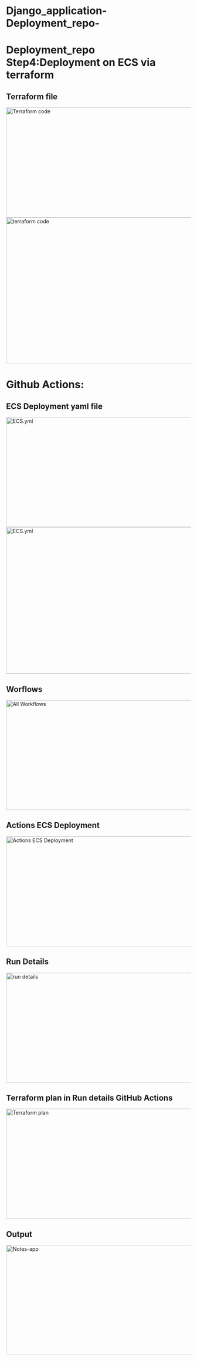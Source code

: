 # Django_application-Deployment_repo-
Deployment_repo
Step4:Deployment on ECS via terraform
=
<html>
<body>

<h2>Terraform file </h2>
<img src="https://github.com/user-attachments/assets/d34fcfea-2dfd-4c76-8f23-eddc20e0e3f0" alt="Terraform code" width="800" height="300">
<img src="https://github.com/user-attachments/assets/5e42435d-5183-4521-88ca-8cdc490d5bbf" alt="terraform code" width="800" height="400">



 Github Actions:
=
<h2>ECS Deployment yaml file </h2>
<img src="https://github.com/user-attachments/assets/87b5c4cb-251b-4963-9d60-f0760106d419" alt="ECS.yml" width="800" height="300">
<img src="https://github.com/user-attachments/assets/7c7126a6-5922-438a-8795-f7b481fa0ff3" alt="ECS.yml" width="800" height="400">

<h2>Worflows </h2>
<img src="https://github.com/user-attachments/assets/92322873-e816-4a57-9f6c-33ee293d2344" alt="All Workflows" width="800" height="300">


<h2>Actions ECS Deployment</h2>
<img src="https://github.com/user-attachments/assets/cab4f798-9f86-40a3-8601-aac5d5af3fe6" alt="Actions ECS Deployment" width="800" height="300">


<h2>Run Details</h2>
<img src="https://github.com/user-attachments/assets/9c109b0f-e8a5-435a-9e68-64c513127b3b" alt="run details" width="800" height="300">




</body>
</html>


<html>
<body>

<h2> Terraform plan in Run details GitHub Actions</h2>
<img src="https://github.com/user-attachments/assets/d76319cb-4ff4-4d38-b052-e57f5bb2a5d9" alt="Terraform plan" width="800" height="300">


<h2>Output </h2>
<img src="https://github.com/user-attachments/assets/18af9812-a8c4-4359-84a1-0464988ffb73" alt="Notes-app" width="800" height="300">
</body>
</html>
